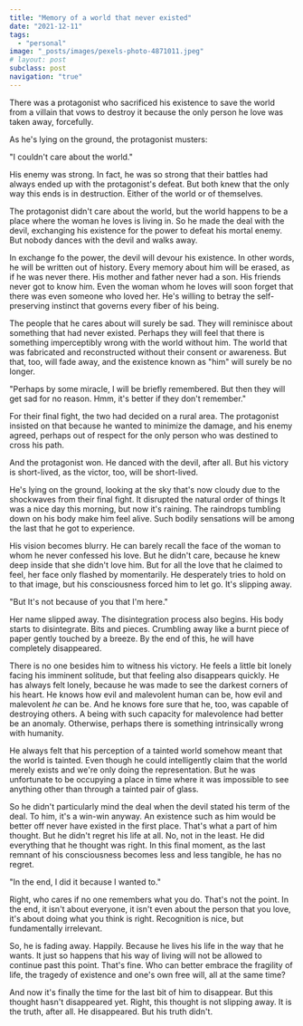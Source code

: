 ```yaml
---
title: "Memory of a world that never existed"
date: "2021-12-11"
tags:
  - "personal"
image: "_posts/images/pexels-photo-4871011.jpeg"
# layout: post
subclass: post
navigation: "true"
---
```


There was a protagonist who sacrificed his existence to save the world from a villain that vows to destroy it because the only person he love was taken away, forcefully.

As he's lying on the ground, the protagonist musters:

"I couldn't care about the world."

His enemy was strong. In fact, he was so strong that their battles had always ended up with the protagonist's defeat. But both knew that the only way this ends is in destruction. Either of the world or of themselves.

The protagonist didn't care about the world, but the world happens to be a place where the woman he loves is living in. So he made the deal with the devil, exchanging his existence for the power to defeat his mortal enemy. But nobody dances with the devil and walks away.

In exchange fo the power, the devil will devour his existence. In other words, he will be written out of history. Every memory about him will be erased, as if he was never there. His mother and father never had a son. His friends never got to know him. Even the woman whom he loves will soon forget that there was even someone who loved her. He's willing to betray the self-preserving instinct that governs every fiber of his being.

The people that he cares about will surely be sad. They will reminisce about something that had never existed. Perhaps they will feel that there is something imperceptibly wrong with the world without him. The world that was fabricated and reconstructed without their consent or awareness. But that, too, will fade away, and the existence known as "him" will surely be no longer.

"Perhaps by some miracle, I will be briefly remembered. But then they will get sad for no reason. Hmm, it's better if they don't remember."

For their final fight, the two had decided on a rural area. The protagonist insisted on that because he wanted to minimize the damage, and his enemy agreed, perhaps out of respect for the only person who was destined to cross his path.

And the protagonist won. He danced with the devil, after all. But his victory is short-lived, as the victor, too, will be short-lived.

He's lying on the ground, looking at the sky that's now cloudy due to the shockwaves from their final fight. It disrupted the natural order of things It was a nice day this morning, but now it's raining. The raindrops tumbling down on his body make him feel alive. Such bodily sensations will be among the last that he got to experience.

His vision becomes blurry. He can barely recall the face of the woman to whom he never confessed his love. But he didn't care, because he knew deep inside that she didn't love him. But for all the love that he claimed to feel, her face only flashed by momentarily. He desperately tries to hold on to that image, but his consciousness forced him to let go. It's slipping away.

"But It's not because of you that I'm here."

Her name slipped away. The disintegration process also begins. His body starts to disintegrate. Bits and pieces. Crumbling away like a burnt piece of paper gently touched by a breeze. By the end of this, he will have completely disappeared.

There is no one besides him to witness his victory. He feels a little bit lonely facing his imminent solitude, but that feeling also disappears quickly. He has always felt lonely, because he was made to see the darkest corners of his heart. He knows how evil and malevolent human can be, how evil and malevolent _he_ can be. And he knows fore sure that he, too, was capable of destroying others. A being with such capacity for malevolence had better be an anomaly. Otherwise, perhaps there is something intrinsically wrong with humanity.

He always felt that his perception of a tainted world somehow meant that the world is tainted. Even though he could intelligently claim that the world merely exists and we're only doing the representation. But he was unfortunate to be occupying a place in time where it was impossible to see anything other than through a tainted pair of glass.

So he didn't particularly mind the deal when the devil stated his term of the deal. To him, it's a win-win anyway. An existence such as him would be better off never have existed in the first place. That's what a part of him thought. But he didn't regret his life at all. No, not in the least. He did everything that he thought was right. In this final moment, as the last remnant of his consciousness becomes less and less tangible, he has no regret.

"In the end, I did it because I wanted to."

Right, who cares if no one remembers what you do. That's not the point. In the end, it isn't about everyone, it isn't even about the person that you love, it's about doing what you think is right. Recognition is nice, but fundamentally irrelevant.

So, he is fading away. Happily. Because he lives his life in the way that he wants. It just so happens that his way of living will not be allowed to continue past this point. That's fine. Who can better embrace the fragility of life, the tragedy of existence and one's own free will, all at the same time?

And now it's finally the time for the last bit of him to disappear. But this thought hasn't disappeared yet. Right, this thought is not slipping away. It is the truth, after all. He disappeared. But his truth didn't.
